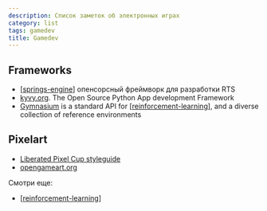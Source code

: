 ```yaml
---
description: Список заметок об электронных играх
category: list
tags: gamedev
title: Gamedev
---
```

## Frameworks

- [[springs-engine]] опенсорсный фреймворк для разработки RTS
- [kyvy.org](https://kivy.org/). The Open Source Python App development Framework
- [Gymnasium](https://gymnasium.farama.org/) is a standard API for [[reinforcement-learning]], and a diverse collection of reference environments

## Pixelart

- [Liberated Pixel Cup styleguide](https://lpc.opengameart.org/static/LPC-Style-Guide/build/styleguide.html)
- [opengameart.org](https://opengameart.org/)

Смотри еще:

- [[reinforcement-learning]]

[//begin]: # "Autogenerated link references for markdown compatibility"
[springs-engine]: ../notes/springs-engine "Springs Engine"
[reinforcement-learning]: reinforcement-learning "Reinforcement learning"
[reinforcement-learning]: reinforcement-learning "Reinforcement learning"
[//end]: # "Autogenerated link references"
